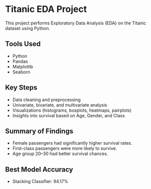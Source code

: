 # Titanic EDA Project

This project performs Exploratory Data Analysis (EDA) on the Titanic dataset using Python.

## Tools Used
- Python
- Pandas
- Matplotlib
- Seaborn

## Key Steps
- Data cleaning and preprocessing
- Univariate, bivariate, and multivariate analysis
- Visualizations (histograms, boxplots, heatmaps, pairplots)
- Insights into survival based on Age, Gender, and Class

## Summary of Findings
- Female passengers had significantly higher survival rates.
- First-class passengers were more likely to survive.
- Age group 20–30 had better survival chances.

## Best Model Accuracy
- Stacking Classifier: 94.17%

